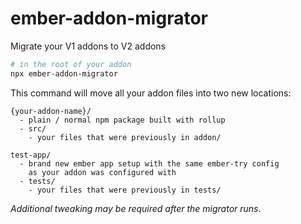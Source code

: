 # ember-addon-migrator

Migrate your V1 addons to V2 addons

```bash
# in the root of your addon
npx ember-addon-migrator
```

This command will move all your addon files into two new locations:
```
{your-addon-name}/
  - plain / normal npm package built with rollup
  - src/
    - your files that were previously in addon/

test-app/
  - brand new ember app setup with the same ember-try config
    as your addon was configured with
  - tests/
    - your files that were previously in tests/
```

_Additional tweaking may be required after the migrator runs_.
